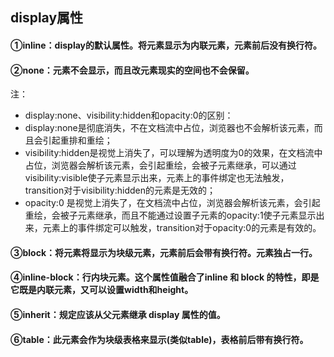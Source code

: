 ## display属性

#### ①inline：display的默认属性。将元素显示为内联元素，元素前后没有换行符。
#### ②none：元素不会显示，而且改元素现实的空间也不会保留。
注：
  - display:none、visibility:hidden和opacity:0的区别：
  - display:none是彻底消失，不在文档流中占位，浏览器也不会解析该元素，而且会引起重排和重绘；
  - visibility:hidden是视觉上消失了，可以理解为透明度为0的效果，在文档流中占位，浏览器会解析该元素，会引起重绘，会被子元素继承，可以通过visibility:visible使子元素显示出来，元素上的事件绑定也无法触发，transition对于visibility:hidden的元素是无效的；
  - opacity:0 是视觉上消失了，在文档流中占位，浏览器会解析该元素，会引起重绘，会被子元素继承，而且不能通过设置子元素的opacity:1使子元素显示出来，元素上的事件绑定可以触发，transition对于opacity:0的元素是有效的。
#### ③block：将元素将显示为块级元素，元素前后会带有换行符。元素独占一行。
#### ④inline-block：行内块元素。这个属性值融合了inline 和 block 的特性，即是它既是内联元素，又可以设置width和height。
#### ⑤inherit：规定应该从父元素继承 display 属性的值。
#### ⑥table：此元素会作为块级表格来显示(类似table)，表格前后带有换行符。
<vssue :options="{locale:'zh'}"/>